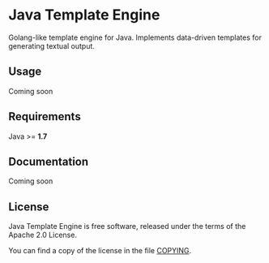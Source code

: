Java Template Engine
=====================

Golang-like template engine for Java. Implements data-driven templates for generating textual output.

Usage
---

Coming soon

Requirements
---

Java >= **1.7**

Documentation
---

Coming soon

License
---

Java Template Engine is free software, released under the terms of the Apache 2.0 License.

You can find a copy of the license in the file [COPYING](COPYING).